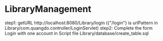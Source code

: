 # LibraryManagement
step1: getURL http://localhost:8080/Library/login  ({"/login"} is urlPattern in Library/com.quangdo.controller/LoginServlet)
step2: Complete the form Login with one account in Script file Library/database/create_table.sql


